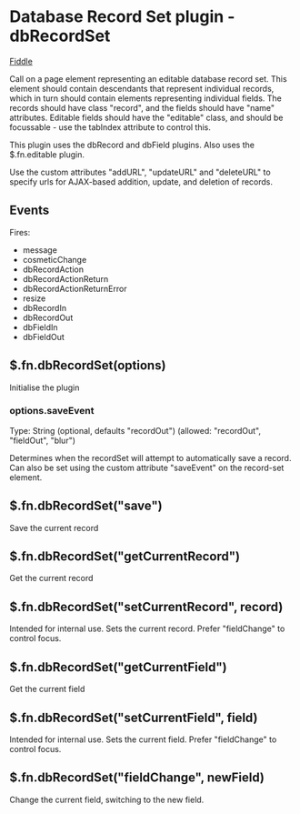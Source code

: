# Database Record Set plugin - dbRecordSet
[Fiddle](http://jsfiddle.net/PeterChaplin/yCFQP/)

Call on a page element representing an editable database record set. This element should contain descendants that
represent individual records, which in turn should contain elements representing individual fields. The records should
have class "record", and the fields should have "name" attributes. Editable fields should have the "editable" class,
and should be focussable - use the tabIndex attribute to control this.

This plugin uses the dbRecord and dbField plugins. Also uses the $.fn.editable plugin.

Use the custom attributes "addURL", "updateURL" and "deleteURL" to specify urls for AJAX-based addition, update, and
deletion of records.

## Events
Fires:
- message
- cosmeticChange
- dbRecordAction
- dbRecordActionReturn
- dbRecordActionReturnError
- resize
- dbRecordIn
- dbRecordOut
- dbFieldIn
- dbFieldOut

## $.fn.dbRecordSet(options)
Initialise the plugin

### options.saveEvent
Type: String (optional, defaults "recordOut") (allowed: "recordOut", "fieldOut", "blur")

Determines when the recordSet will attempt to automatically save a record. Can also be set using the custom attribute
"saveEvent" on the record-set element.

## $.fn.dbRecordSet("save")
Save the current record

## $.fn.dbRecordSet("getCurrentRecord")
Get the current record

## $.fn.dbRecordSet("setCurrentRecord", record)
Intended for internal use. Sets the current record. Prefer "fieldChange" to control focus.

## $.fn.dbRecordSet("getCurrentField")
Get the current field

## $.fn.dbRecordSet("setCurrentField", field)
Intended for internal use. Sets the current field. Prefer "fieldChange" to control focus.

## $.fn.dbRecordSet("fieldChange", newField)
Change the current field, switching to the new field.